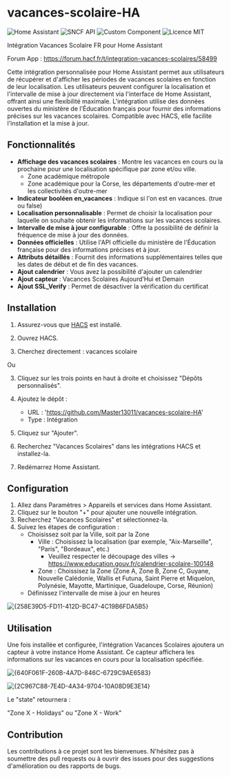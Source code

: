 # vacances-scolaire-HA
![Home Assistant](https://img.shields.io/badge/Home--Assistant-2024.5+-blue?logo=home-assistant)
![SNCF API](https://img.shields.io/badge/SNCF%20API-v1-lightgrey)
![Custom Component](https://img.shields.io/badge/Custom%20Component-oui-orange)
![Licence MIT](https://img.shields.io/badge/Licence-MIT-green)

Intégration Vacances Scolaire FR pour Home Assistant

Forum App : https://forum.hacf.fr/t/integration-vacances-scolaires/58499

Cette intégration personnalisée pour Home Assistant permet aux utilisateurs de récupérer et d'afficher les périodes de vacances scolaires en fonction de leur localisation. Les utilisateurs peuvent configurer la localisation et l'intervalle de mise à jour directement via l'interface de Home Assistant, offrant ainsi une flexibilité maximale. L'intégration utilise des données ouvertes du ministère de l'Éducation français pour fournir des informations précises sur les vacances scolaires. Compatible avec HACS, elle facilite l'installation et la mise à jour.

## Fonctionnalités

- **Affichage des vacances scolaires** : Montre les vacances en cours ou la prochaine pour une localisation spécifique par zone et/ou ville.
     - Zone académique métropole
     - Zone académique pour la Corse, les départements d'outre-mer et les collectivités d'outre-mer
- **Indicateur booléen en_vacances** : Indique si l'on est en vacances. (true ou false)
- **Localisation personnalisable** : Permet de choisir la localisation pour laquelle on souhaite obtenir les informations sur les vacances scolaires.
- **Intervalle de mise à jour configurable** : Offre la possibilité de définir la fréquence de mise à jour des données.
- **Données officielles** : Utilise l'API officielle du ministère de l'Éducation française pour des informations précises et à jour.
- **Attributs détaillés** : Fournit des informations supplémentaires telles que les dates de début et de fin des vacances.
- **Ajout calendrier** : Vous avez la possibilité d'ajouter un calendrier
- **Ajout capteur** : Vacances Scolaires Aujourd’Hui et Demain
- **Ajout SSL_Verify** : Permet de désactiver la vérification du certificat
  
## Installation

1. Assurez-vous que [HACS](https://hacs.xyz) est installé.

2. Ouvrez HACS.
   
3. Cherchez directement : vacances scolaire

Ou
   
3. Cliquez sur les trois points en haut à droite et choisissez "Dépôts personnalisés".

4. Ajoutez le dépôt :
   - URL : 'https://github.com/Master13011/vacances-scolaire-HA'
   - Type : Intégration

5. Cliquez sur "Ajouter".

6. Recherchez "Vacances Scolaires" dans les intégrations HACS et installez-la.

7. Redémarrez Home Assistant.

## Configuration

1. Allez dans Paramètres > Appareils et services dans Home Assistant.
2. Cliquez sur le bouton "+" pour ajouter une nouvelle intégration.
3. Recherchez "Vacances Scolaires" et sélectionnez-la.
4. Suivez les étapes de configuration :
   - Choisissez soit par la Ville, soit par la Zone
      - Ville : Choisissez la localisation (par exemple, "Aix-Marseille", "Paris", "Bordeaux", etc.)
           - Veuillez respecter le découpage des villes -> https://www.education.gouv.fr/calendrier-scolaire-100148
      - Zone : Choissisez la Zone (Zone A, Zone B, Zone C, Guyane, Nouvelle Calédonie, Wallis et Futuna, Saint Pierre et Miquelon, Polynésie, Mayotte, Martinique, Guadeloupe, Corse, Réunion)
   - Définissez l'intervalle de mise à jour en heures

![{258E39D5-FD11-412D-BC47-4C19B6FDA5B5}](https://github.com/user-attachments/assets/3b7d0038-141d-431a-b7c7-e056ff1b0815) 


## Utilisation

Une fois installée et configurée, l'intégration Vacances Scolaires ajoutera un capteur à votre instance Home Assistant. Ce capteur affichera les informations sur les vacances en cours pour la localisation spécifiée.

![{640F061F-260B-4A7D-846C-6729C9AE6583}](https://github.com/user-attachments/assets/f5737c24-8952-46e7-88d1-79caf85c2617)

![{2C967C88-7E4D-4A34-9704-10A08D9E3E14}](https://github.com/user-attachments/assets/83ed1c94-5efc-431e-8c35-289a8c8b10dd)

Le "state" retournera :

"Zone X - Holidays" ou "Zone X - Work"

## Contribution

Les contributions à ce projet sont les bienvenues. N'hésitez pas à soumettre des pull requests ou à ouvrir des issues pour des suggestions d'amélioration ou des rapports de bugs.
